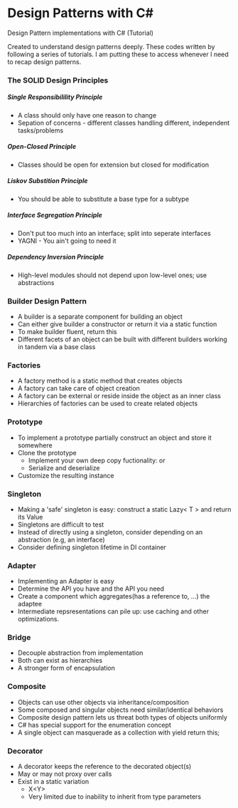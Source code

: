 # Design Patterns with C#

Design Pattern implementations with C# (Tutorial)

Created to understand design patterns deeply. These codes written by following a series of tutorials. I am putting these to access whenever I need to recap design patterns. 

### The SOLID Design Principles

##### Single Responsibilility Principle

* A class should only have one reason to change
* Sepation of concerns - different classes handling different, independent tasks/problems

##### Open-Closed Principle

* Classes should be open for extension but closed for modification

##### Liskov Substition Principle

* You should be able to substitute a base type for a subtype

##### Interface Segregation Principle

* Don't put too much into an interface; split into seperate interfaces
* YAGNI - You ain't going to need it

##### Dependency Inversion Principle

* High-level modules should not depend upon low-level ones; use abstractions

### Builder Design Pattern

* A builder is a separate component for building an object
* Can either give builder a constructor or return it via a static function
* To make builder fluent, return this
* Different facets of an object can be built with different builders working in tandem via a base class

### Factories

* A factory method is a static method that creates objects
* A factory can take care of object creation
* A factory can be external or reside inside the object as an inner class
* Hierarchies of factories can be used to create related objects

### Prototype

* To implement a prototype partially construct an object and store it somewhere
* Clone the prototype
	* Implement your own deep copy fuctionality: or
	* Serialize and deserialize
* Customize the resulting instance

### Singleton

* Making a 'safe' singleton is easy: construct a static Lazy< T > and return its Value
* Singletons are difficult to test
* Instead of directly using a singleton, consider depending on an abstraction (e.g, an interface)
* Consider defining singleton lifetime in DI container

### Adapter

* Implementing an Adapter is easy
* Determine the API you have and the API you need
* Create a component which aggregates(has a reference to, ...) the adaptee
* Intermediate repsresentations can pile up: use caching and other optimizations.

### Bridge

* Decouple abstraction from implementation
* Both can exist as hierarchies
* A stronger form of encapsulation

### Composite

* Objects can use other objects via inheritance/composition
* Some composed and singular objects need similar/identical behaviors
* Composite design pattern lets us threat both types of objects uniformly
* C# has special support for the enumeration concept
* A single object can masquerade as a collection with yield return this;

### Decorator

* A decorator keeps the reference to the decorated object(s)
* May or may not proxy over calls
* Exist in a static variation
	* X<Y<Foo>>
	* Very limited due to inability to inherit from type parameters